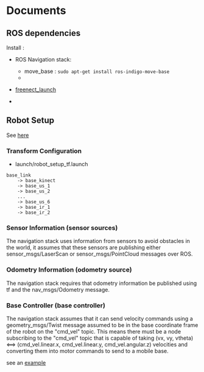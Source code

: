 # Documents 

## ROS dependencies

Install :

- ROS Navigation stack:
    - move_base : `sudo apt-get install ros-indigo-move-base`
    - 
    
- [freenect_launch](http://wiki.ros.org/freenect_launch)
-


## Robot Setup 

See [here](http://wiki.ros.org/navigation/Tutorials/RobotSetup)  

### Transform Configuration

- launch/robot_setup_tf.launch 

```
base_link 
    -> base_kinect
    -> base_us_1
    -> base_us_2
    ...
    -> base_us_6
    -> base_ir_1
    -> base_ir_2
```        

### Sensor Information (sensor sources)

The navigation stack uses information from sensors to avoid obstacles in the world, it assumes that these sensors are publishing either sensor_msgs/LaserScan or sensor_msgs/PointCloud messages over ROS.

### Odometry Information (odometry source)

The navigation stack requires that odometry information be published using tf and the nav_msgs/Odometry message.

### Base Controller (base controller)

The navigation stack assumes that it can send velocity commands using a geometry_msgs/Twist message assumed to be in the base coordinate frame of the robot on the "cmd_vel" topic. This means there must be a node subscribing to the "cmd_vel" topic that is capable of taking (vx, vy, vtheta) <==> (cmd_vel.linear.x, cmd_vel.linear.y, cmd_vel.angular.z) velocities and converting them into motor commands to send to a mobile base.

see an [example](http://wiki.ros.org/pr2_mechanism_controllers)



